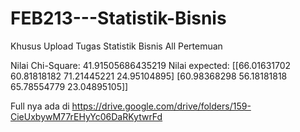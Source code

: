 # FEB213---Statistik-Bisnis
Khusus Upload Tugas Statistik Bisnis All Pertemuan


Nilai Chi-Square: 41.91505686435219
Nilai expected:
[[66.01631702 60.81818182 71.21445221 24.95104895]
 [60.98368298 56.18181818 65.78554779 23.04895105]]

Full nya ada di https://drive.google.com/drive/folders/159-CieUxbywM77rEHyYc06DaRKytwrFd

